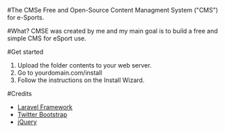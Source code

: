 #The CMSe
Free and Open-Source Content Managment System ("CMS") for e-Sports.

#What?
CMSE was created by me and my main goal is to build a free and simple CMS for eSport use.

#Get started
1. Upload the folder contents to your web server.
2. Go to yourdomain.com/install
3. Follow the instructions on the Install Wizard.

#Credits
* [Laravel Framework](http://www.laravel.com "Laravel Framework")
* [Twitter Bootstrap](http://getbootstrap.com "Twitter Bootstrap")
* [jQuery](https://jquery.com "jQuery")
